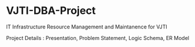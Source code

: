 # VJTI-DBA-Project

IT Infrastructure Resource Management and Maintanence for VJTI

Project Details :
Presentation,
Problem Statement,
Logic Schema,
ER Model
